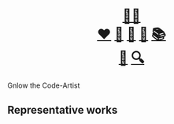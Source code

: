 <h1 align="center">
  <a href="https://github.com/gnlow">🌴🐢</a>
  <br/>
  <a href="https://github.com/gnlow/ivlv">❤️</a>
  <a href="https://github.com/gnlow/todo">📅</a>
  <a href="https://github.com/gnlow/memo">📝</a>
  <a href="https://github.com/gnlow/files">📁</a>
  <a href="https://github.com/gnlow/howto">📚</a>
  <br/>
  <a href="https://github.com/randkid/Randkid">🎲</a>
  <a href="https://github.com/gnlow/Ent2ml">🔍</a>
</h1>

Gnlow the Code-Artist
## Representative works
